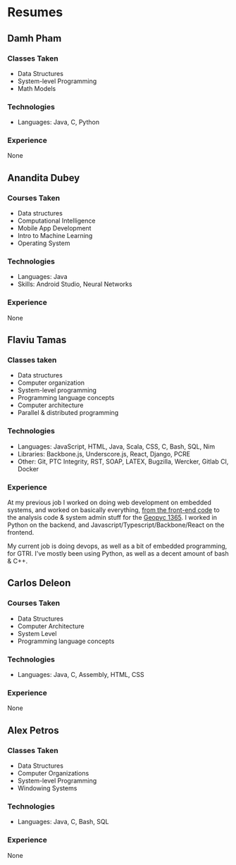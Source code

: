 # Resumes

## Damh Pham

### Classes Taken

- Data Structures
- System-level Programming
- Math Models

### Technologies

- Languages: Java, C, Python

### Experience

None

## Anandita Dubey

### Courses Taken

- Data structures
- Computational Intelligence
- Mobile App Development
- Intro to Machine Learning
- Operating System

### Technologies

- Languages: Java
- Skills: Android Studio, Neural Networks

### Experience

None

## Flaviu Tamas

### Classes taken

- Data structures
- Computer organization
- System-level programming
- Programming language concepts
- Computer architecture
- Parallel & distributed programming

### Technologies

- Languages: JavaScript, HTML, Java, Scala, CSS, C, Bash, SQL, Nim
- Libraries: Backbone.js, Underscore.js, React, Django, PCRE
- Other: Git, PTC Integrity, RST, SOAP, LATEX, Bugzilla, Wercker, Gitlab CI, Docker

### Experience

At my previous job I worked on doing web development on embedded systems, and
worked on basically everything, [from the front-end
code](https://www.micromeritics.com/Repository/Files/Envelope-Density-Report.jpg)
to the analysis code & system admin stuff for the [Geopyc
1365](https://www.youtube.com/watch?v=TdUiYWuejVI). I worked in Python on the
backend, and Javascript/Typescript/Backbone/React on the frontend.

My current job is doing devops, as well as a bit of embedded programming, for
GTRI. I've mostly been using Python, as well as a decent amount of bash & C++.

## Carlos Deleon

### Courses Taken

- Data Structures
- Computer Architecture
- System Level
- Programming language concepts

### Technologies

- Languages: Java, C, Assembly, HTML, CSS

### Experience

None

## Alex Petros

### Classes Taken

- Data Structures
- Computer Organizations
- System-level Programming
- Windowing Systems

### Technologies

- Languages: Java, C, Bash, SQL

### Experience

None
